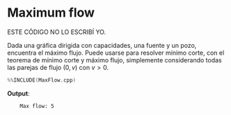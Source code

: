 # Maximum flow

ESTE CÓDIGO NO LO ESCRIBÍ YO.

Dada una gráfica dirigida con capacidades, una fuente y un pozo, encuentra el máximo flujo. Puede usarse para resolver mínimo corte, con el teorema de mínimo corte y máximo flujo, simplemente considerando todas las parejas de flujo $(0,v)$ con $v > 0$.


```c++
%%INCLUDE(MaxFlow.cpp)
```


**Output**:

```txt
    Max flow: 5
```

